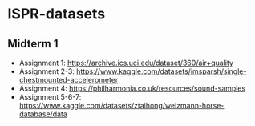 # ISPR-datasets

## Midterm 1
- Assignment 1: https://archive.ics.uci.edu/dataset/360/air+quality
- Assignment 2-3: https://www.kaggle.com/datasets/imsparsh/single-chestmounted-accelerometer
- Assignment 4: https://philharmonia.co.uk/resources/sound-samples
- Assignment 5-6-7: https://www.kaggle.com/datasets/ztaihong/weizmann-horse-database/data